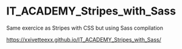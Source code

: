# IT_ACADEMY_Stripes_with_Sass
 
Same exercice as Stripes with CSS but using Sass compilation

https://xxivetteexx.github.io/IT_ACADEMY_Stripes_with_Sass/
